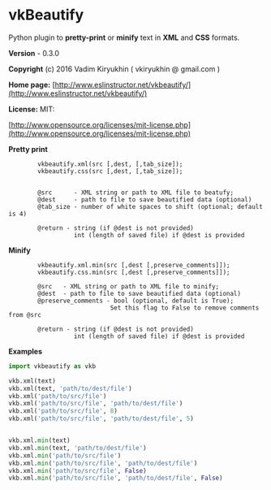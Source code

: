 # vkBeautify

Python  plugin to **pretty-print** or **minify**
text in **XML** and **CSS** formats.

**Version** - 0.3.0

**Copyright** (c) 2016 Vadim Kiryukhin ( vkiryukhin @ gmail.com )

**Home page:** [http://www.eslinstructor.net/vkbeautify/](http://www.eslinstructor.net/vkbeautify/)

**License:** MIT:

[http://www.opensource.org/licenses/mit-license.php](http://www.opensource.org/licenses/mit-license.php)


   **Pretty print**
```
        vkbeautify.xml(src [,dest, [,tab_size]);
        vkbeautify.css(src [,dest, [,tab_size]);


        @src      - XML string or path to XML file to beatufy;
        @dest     - path to file to save beautified data (optional)
        @tab_size - number of white spaces to shift (optional; default is 4)

        @return - string (if @dest is not provided)
                  int (length of saved file) if @dest is provided
```

  **Minify**
```
        vkbeautify.xml.min(src [,dest [,preserve_comments]]);
        vkbeautify.css.min(src [,dest [,preserve_comments]]);

        @src   - XML string or path to XML file to minify;
        @dest  - path to file to save beautified data (optional)
        @preserve_comments - bool (optional, default is True);
                            Set this flag to False to remove comments from @src

        @return - string (if @dest is not provided)
                  int (length of saved file) if @dest is provided
```

   **Examples**
```python
import vkbeautify as vkb

vkb.xml(text)
vkb.xml(text, 'path/to/dest/file')
vkb.xml('path/to/src/file')
vkb.xml('path/to/src/file', 'path/to/dest/file')
vkb.xml('path/to/src/file', 8)
vkb.xml('path/to/src/file', 'path/to/dest/file', 5)


vkb.xml.min(text)
vkb.xml.min(text, 'path/to/dest/file')
vkb.xml.min('path/to/src/file')
vkb.xml.min('path/to/src/file', 'path/to/dest/file')
vkb.xml.min('path/to/src/file', False)
vkb.xml.min('path/to/src/file', 'path/to/dest/file', False)
```





